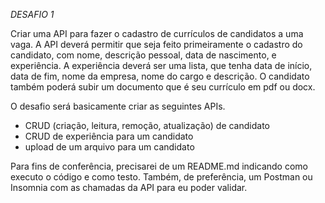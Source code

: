 *DESAFIO 1*

Criar uma API para fazer o cadastro de currículos de candidatos a uma vaga.
A API deverá permitir que seja feito primeiramente o cadastro do candidato, com nome, descrição pessoal, data de nascimento, e experiência.
A experiência deverá ser uma lista, que tenha data de início, data de fim, nome da empresa, nome do cargo e descrição.
O candidato também poderá subir um documento que é seu currículo em pdf ou docx.

O desafio será basicamente criar as seguintes APIs.
- CRUD (criação, leitura, remoção, atualização) de candidato
- CRUD de experiência para um candidato
- upload de um arquivo para um candidato

Para fins de conferência, precisarei de um README.md indicando como executo o código e como testo. Também, de preferência, um Postman ou Insomnia com as chamadas da API para eu poder validar.